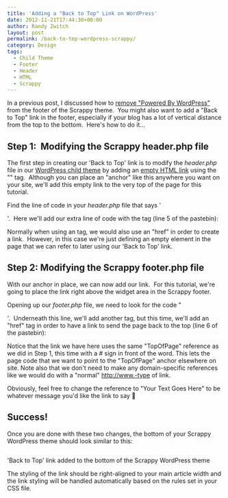 ```yaml
---
title: 'Adding a "Back to Top" Link on WordPress'
date: 2012-11-21T17:44:30+00:00
author: Randy Zwitch
layout: post
permalink: /back-to-top-wordpress-scrappy/
category: Design
tags:
  - Child Theme
  - Footer
  - Header
  - HTML
  - Scrappy
---
```

In a previous post, I discussed how to [remove "Powered By WordPress"](http://randyzwitch.com/removing-powered-by-wordpress-scrappy/ "Remove Powered By WordPress Scrappy theme") from the footer of the Scrappy theme.  You might also want to add a "Back to Top" link in the footer, especially if your blog has a lot of vertical distance from the top to the bottom.  Here's how to do it...

## Step 1:  Modifying the Scrappy header.php file

The first step in creating our 'Back to Top' link is to modify the _header.php_ file in our <a title="WordPress Child Theme" href="http://randyzwitch.com/twenty-eleven-child-theme-creating-css-file/" target="_blank">WordPress child theme</a> by adding an <a title="HTML anchor tag" href="http://www.w3schools.com/tags/tag_a.asp" target="_blank">empty HTML link</a> using the "<a>" tag.  Although you can place an "anchor" like this anywhere you want on your site, we'll add this empty link to the very top of the page for this tutorial.

Find the line of code in your _header.php_ file that says '<div id=page class="hfeed site">'.  Here we'll add our extra line of code with the <a> tag (line 5 of the pastebin):

Normally when using an <a> tag, we would also use an "href" in order to create a link.  However, in this case we're just defining an empty element in the page that we can refer to later using our 'Back to Top' link.





## Step 2: Modifying the Scrappy footer.php file

With our anchor in place, we can now add our link.  For this tutorial, we're going to place the link right above the widget area in the Scrappy footer.

Opening up our _footer.php_ file, we need to look for the code "<div class = "footer-sidebars">'.  Underneath this line, we'll add another <a> tag, but this time, we'll add an "href" tag in order to have a link to send the page back to the top (line 6 of the pastebin):

Notice that the link we have here uses the same "TopOfPage" reference as we did in Step 1, this time with a # sign in front of the word. This lets the page code that we want to point to the "TopOfPage" anchor elsewhere on site. Note also that we don't need to make any domain-specific references like we would do with a "normal" http://www.-type of link.

Obviously, feel free to change the reference to "Your Text Goes Here" to be whatever message you'd like the link to say 🙂

## Success!

Once you are done with these two changes, the bottom of your Scrappy WordPress theme should look similar to this:

<div id="attachment_1404" style="width: 554px" class="wp-caption aligncenter">
  <img class=" wp-image-1404 " title="scrappy-wordpress-theme-back-to-top" src="http://i0.wp.com/randyzwitch.com/wp-content/uploads/2012/11/scrappy-wordpress-theme-back-to-top.png?resize=544%2C70" alt="" srcset="http://i0.wp.com/randyzwitch.com/wp-content/uploads/2012/11/scrappy-wordpress-theme-back-to-top.png?w=907 907w, http://i0.wp.com/randyzwitch.com/wp-content/uploads/2012/11/scrappy-wordpress-theme-back-to-top.png?resize=150%2C19 150w, http://i0.wp.com/randyzwitch.com/wp-content/uploads/2012/11/scrappy-wordpress-theme-back-to-top.png?resize=300%2C38 300w, http://i0.wp.com/randyzwitch.com/wp-content/uploads/2012/11/scrappy-wordpress-theme-back-to-top.png?resize=500%2C63 500w" sizes="(max-width: 544px) 100vw, 544px" data-recalc-dims="1" />

  <p class="wp-caption-text">
    'Back to Top' link added to the bottom of the Scrappy WordPress theme
  </p>
</div>

The styling of the link should be right-aligned to your main article width and the link styling will be handled automatically based on the rules set in your CSS file.
